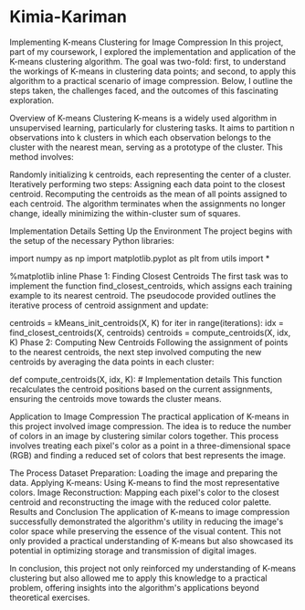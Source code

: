 # Kimia-Kariman
Implementing K-means Clustering for Image Compression
In this project, part of my coursework, I explored the implementation and application of the K-means clustering algorithm. The goal was two-fold: first, to understand the workings of K-means in clustering data points; and second, to apply this algorithm to a practical scenario of image compression. Below, I outline the steps taken, the challenges faced, and the outcomes of this fascinating exploration.

Overview of K-means Clustering
K-means is a widely used algorithm in unsupervised learning, particularly for clustering tasks. It aims to partition n observations into k clusters in which each observation belongs to the cluster with the nearest mean, serving as a prototype of the cluster. This method involves:

Randomly initializing k centroids, each representing the center of a cluster.
Iteratively performing two steps:
Assigning each data point to the closest centroid.
Recomputing the centroids as the mean of all points assigned to each centroid.
The algorithm terminates when the assignments no longer change, ideally minimizing the within-cluster sum of squares.

Implementation Details
Setting Up the Environment
The project begins with the setup of the necessary Python libraries:

import numpy as np
import matplotlib.pyplot as plt
from utils import *

%matplotlib inline
Phase 1: Finding Closest Centroids
The first task was to implement the function find_closest_centroids, which assigns each training example to its nearest centroid. The pseudocode provided outlines the iterative process of centroid assignment and update:

centroids = kMeans_init_centroids(X, K)
for iter in range(iterations):
    idx = find_closest_centroids(X, centroids)
    centroids = compute_centroids(X, idx, K)
Phase 2: Computing New Centroids
Following the assignment of points to the nearest centroids, the next step involved computing the new centroids by averaging the data points in each cluster:

def compute_centroids(X, idx, K):
    # Implementation details
This function recalculates the centroid positions based on the current assignments, ensuring the centroids move towards the cluster means.

Application to Image Compression
The practical application of K-means in this project involved image compression. The idea is to reduce the number of colors in an image by clustering similar colors together. This process involves treating each pixel's color as a point in a three-dimensional space (RGB) and finding a reduced set of colors that best represents the image.

The Process
Dataset Preparation: Loading the image and preparing the data.
Applying K-means: Using K-means to find the most representative colors.
Image Reconstruction: Mapping each pixel's color to the closest centroid and reconstructing the image with the reduced color palette.
Results and Conclusion
The application of K-means to image compression successfully demonstrated the algorithm's utility in reducing the image's color space while preserving the essence of the visual content. This not only provided a practical understanding of K-means but also showcased its potential in optimizing storage and transmission of digital images.

In conclusion, this project not only reinforced my understanding of K-means clustering but also allowed me to apply this knowledge to a practical problem, offering insights into the algorithm's applications beyond theoretical exercises.
